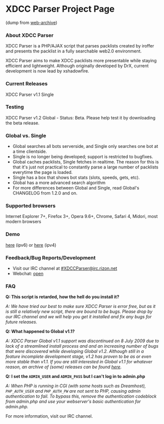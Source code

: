 # XDCC Parser Project Page 
(dump from [web-archive](http://web.archive.org/web/20120826215828/http://xdccparser.is-fabulo.us/))
### About XDCC Parser

XDCC Parser is a PHP/AJAX script that parses packlists created by iroffer and presents the packlist in a fully searchable web2.0 environment.

XDCC Parser aims to make XDCC packlists more presentable while staying efficient and lightweight.
Although originally developed by DrX, current development is now lead by xshadowfire.

### Current Releases
XDCC Parser v1.1 Single

### Testing
XDCC Parser v1.2 Global - Status: Beta. Please help test it by downloading the beta release.

### Global vs. Single

 * Global searches all bots serverside, and Single only searches one bot at a time clientside.
 * Single is no longer being developed; support is restricted to bugfixes.
 * Global caches packlists, Single fetches in realtime. The reason for this is that it's just not practical to constantly parse a large number of packlists everytime the page is loaded.
 * Single has a box that shows bot stats (slots, speeds, gets, etc).
 * Global has a more advanced search algorithm
 * For more differences between Global and Single, read Global's CHANGELOG from 1.2.0 and on.


### Supported browsers

Internet Explorer 7+, Firefox 3+, Opera 9.6+, Chrome, Safari 4, Midori, most modern browsers

### Demo
[here](http://xdcc-demo.genua.fr/parser/) (ipv6) or [here](http://xdcc-demo.genua.fr.ipv4.sixxs.org/parser/) (ipv4)

### Feedback/Bug Reports/Development

 * Visit our IRC channel at [#XDCCParser@irc.rizon.net](irc://irc.rizon.net/XDCCParser)
 * Webchat: [open](https://qchat.rizon.net/?nick=xdccparser...&channels=%23XDCCParser&prompt=0)

### FAQ

**Q: This script is retarded, how the hell do you install it?**

*A: We have tried our best to make sure XDCC Parser is error free, but as it is still a relatively new script,
there are bound to be bugs.
Please drop by our IRC channel and we will help you get it installed and fix any bugs for future releases.*

**Q: What happened to Global v1.1?**

*A: XDCC Parser Global v1.1 support was discontinued on 8 July 2009 due to lack of a streamlined install process
and and an increasing number of bugs that were discovered while developing Global v1.2.
Although still in a feature incomplete development stage, v1.2 has proven to be as or even more stable than v1.1.
If you are still interested in Global v1.1 for whatever reason, an archive of (some) releases can be found [here](http://web.archive.org/web/20121018112817/http://xdccparser.is-fabulo.us/old/).*

**Q: I set the `ADMIN_USER` and `ADMIN_PASS` but I can't log in to admin.php**

*A: When PHP is running in CGI (with some hosts such as Dreamhost), `PHP_AUTH_USER` and `PHP_AUTH_PW` are not sent to PHP, causing admin authentication to fail.
To bypass this, remove the authentication codeblock from admin.php and use your webserver's basic authentication for admin.php.*

For more information, visit our IRC channel.

